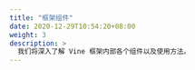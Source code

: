 ```yaml
---
title: "框架组件"
date: 2020-12-29T10:54:20+08:00
weight: 3
description: >
  我们将深入了解 Vine 框架内部各个组件以及使用方法。
---
```


